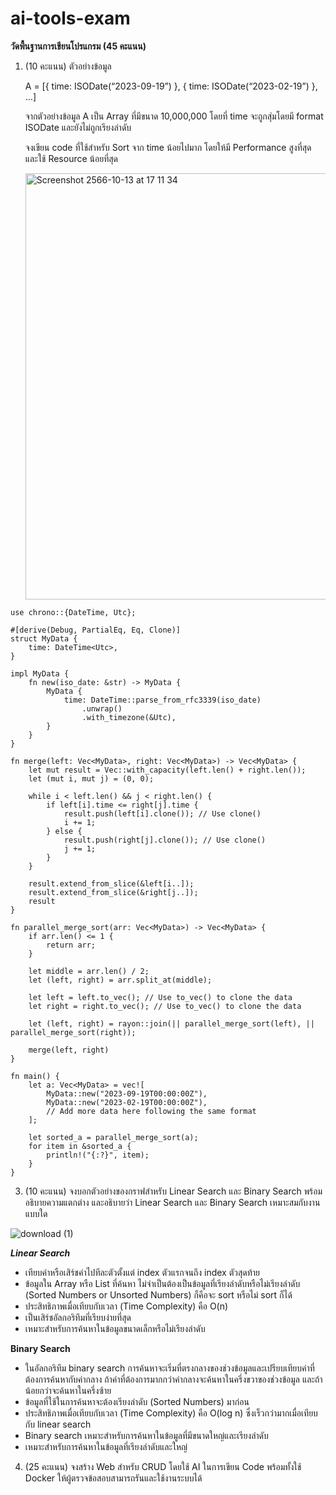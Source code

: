 # ai-tools-exam
**วัดพื้นฐานการเขียนโปรแกรม (45 คะแนน)**

1. (10 คะแนน) ตัวอย่างข้อมูล
    
    A = [{ time: ISODate(“2023-09-19”) }, { time: ISODate(“2023-02-19”) }, …]
    
    จากตัวอย่างข้อมูล A เป็น Array ที่มีขนาด 10,000,000 โดยที่ time จะถูกสุ่มโดยมี format ISODate และยังไม่ถูกเรียงลำดับ
    
    จงเขียน code ที่ใช้สำหรับ Sort จาก time น้อยไปมาก โดยให้มี Performance สูงที่สุด และใช้ Resource น้อยที่สุด
   
   <img width="682" alt="Screenshot 2566-10-13 at 17 11 34" src="https://github.com/porameht/ai-tools-exam/assets/89307294/3b1368f1-86ec-4e12-ac6e-2a798214f65f">


```
use chrono::{DateTime, Utc};

#[derive(Debug, PartialEq, Eq, Clone)]
struct MyData {
    time: DateTime<Utc>,
}

impl MyData {
    fn new(iso_date: &str) -> MyData {
        MyData {
            time: DateTime::parse_from_rfc3339(iso_date)
                .unwrap()
                .with_timezone(&Utc),
        }
    }
}

fn merge(left: Vec<MyData>, right: Vec<MyData>) -> Vec<MyData> {
    let mut result = Vec::with_capacity(left.len() + right.len());
    let (mut i, mut j) = (0, 0);

    while i < left.len() && j < right.len() {
        if left[i].time <= right[j].time {
            result.push(left[i].clone()); // Use clone()
            i += 1;
        } else {
            result.push(right[j].clone()); // Use clone()
            j += 1;
        }
    }

    result.extend_from_slice(&left[i..]);
    result.extend_from_slice(&right[j..]);
    result
}

fn parallel_merge_sort(arr: Vec<MyData>) -> Vec<MyData> {
    if arr.len() <= 1 {
        return arr;
    }

    let middle = arr.len() / 2;
    let (left, right) = arr.split_at(middle);

    let left = left.to_vec(); // Use to_vec() to clone the data
    let right = right.to_vec(); // Use to_vec() to clone the data

    let (left, right) = rayon::join(|| parallel_merge_sort(left), || parallel_merge_sort(right));

    merge(left, right)
}

fn main() {
    let a: Vec<MyData> = vec![
        MyData::new("2023-09-19T00:00:00Z"),
        MyData::new("2023-02-19T00:00:00Z"),
        // Add more data here following the same format
    ];

    let sorted_a = parallel_merge_sort(a);
    for item in &sorted_a {
        println!("{:?}", item);
    }
}
```
    
3. (10 คะแนน) จงบอกตัวอย่างของกราฟสำหรับ Linear Search และ Binary Search พร้อมอธิบายความแตกต่าง และอธิบายว่า Linear Search และ Binary Search เหมาะสมกับงานแบบใด

![download (1)](https://github.com/porameht/ai-tools-exam/assets/89307294/1ef79c66-758f-483f-927e-a4cb02f07646)

***Linear Search***
- เทียบค่าหรือเสิร์ชค่าไปทีละตัวตั้งแต่ index ตัวแรกจนถึง index ตัวสุดท้าย
- ข้อมูลใน Array หรือ List ที่ค้นหา ไม่จำเป็นต้องเป็นข้อมูลที่เรียงลำดับหรือไม่เรียงลำดับ (Sorted Numbers or Unsorted Numbers) ก็คือจะ sort หรือไม่ sort ก็ได้
- ประสิทธิภาพเมื่อเทียบกับเวลา (Time Complexity) คือ O(n)
- เป็นเสิร์ชอัลกอริทึมที่เรียบง่ายที่สุด
- เหมาะสำหรับการค้นหาในข้อมูลขนาดเล็กหรือไม่เรียงลำดับ

**Binary Search**
- ในอัลกอริทึม binary search การค้นหาจะเริ่มที่ตรงกลางของช่วงข้อมูลและเปรียบเทียบค่าที่ต้องการค้นหากับค่ากลาง ถ้าค่าที่ต้องการมากกว่าค่ากลางจะค้นหาในครึ่งขวาของช่วงข้อมูล และถ้าน้อยกว่าจะค้นหาในครึ่งซ้าย
- ข้อมูลที่ใช้ในการค้นหาจะต้องเรียงลำดับ (Sorted Numbers) มาก่อน
- ประสิทธิภาพเมื่อเทียบกับเวลา (Time Complexity) คือ O(log n) ซึ่งเร็วกว่ามากเมื่อเทียบกับ linear search
- Binary search เหมาะสำหรับการค้นหาในข้อมูลที่มีขนาดใหญ่และเรียงลำดับ
- เหมาะสำหรับการค้นหาในข้อมูลที่เรียงลำดับและใหญ่

4. (25 คะแนน) จงสร้าง Web สำหรับ CRUD โดยใช้ AI ในการเขียน Code พร้อมทั้งใช้ Docker ให้ผู้ตรวจข้อสอบสามารถรันและใช้งานระบบได้
